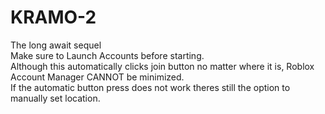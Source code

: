 # KRAMO-2
The long await sequel  
Make sure to Launch Accounts before starting.  
Although this automatically clicks join button no matter where it is, Roblox Account Manager CANNOT be minimized.  
If the automatic button press does not work theres still the option to manually set location.  
